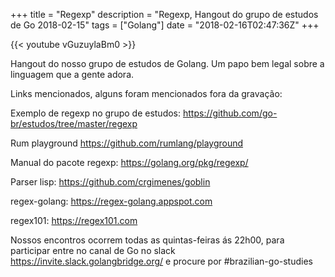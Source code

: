 +++
title = "Regexp"
description = "Regexp, Hangout do grupo de estudos de Go 2018-02-15"
tags = ["Golang"]
date = "2018-02-16T02:47:36Z"
+++

{{< youtube vGuzuylaBm0 >}}

Hangout do nosso grupo de estudos de Golang.
Um papo bem legal sobre a linguagem que a gente adora.

Links mencionados, alguns foram mencionados fora da gravação:

Exemplo de regexp no grupo de estudos:
https://github.com/go-br/estudos/tree/master/regexp

Rum playground
https://github.com/rumlang/playground

Manual do pacote regexp:
https://golang.org/pkg/regexp/

Parser lisp:
https://github.com/crgimenes/goblin

regex-golang:
https://regex-golang.appspot.com

regex101:
https://regex101.com

Nossos encontros ocorrem todas as quintas-feiras ás 22h00, para participar entre no canal de Go no slack https://invite.slack.golangbridge.org/ e procure por #brazilian-go-studies